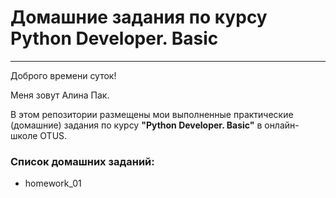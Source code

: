 # Домашние задания по курсу Python Developer. Basic

---

Доброго времени суток!

Меня зовут Алина Пак.

В этом репозитории размещены мои выполненные практические (домашние) задания по курсу **"Python Developer. Basic"** в онлайн-школе OTUS. 

### Список домашних заданий:

- homework_01